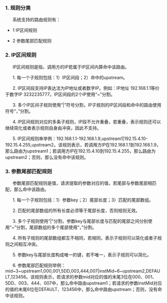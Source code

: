 ### 1. 规则分类

&nbsp;&nbsp;&nbsp;&nbsp;&nbsp;&nbsp;系统支持的路由规则有：

- 1 IP区间规则

- 2 参数尾部匹配规则

### 2. IP区间规则

&nbsp;&nbsp;&nbsp;&nbsp;&nbsp;&nbsp;IP区间规则是指，调用方的IP若属于IP区间内算命中该路由。

&nbsp;&nbsp;&nbsp;&nbsp;&nbsp;&nbsp;1. 每一个子规则包括：1）IP区间段；2）命中的upstream。

&nbsp;&nbsp;&nbsp;&nbsp;&nbsp;&nbsp;2. IP区间段支持IP表达法为IP地址或者数字IP。例如：IP地址 192.168.1.1等价于数字IP 3232235777。IP区间段的2个IP使用“~”分割。

&nbsp;&nbsp;&nbsp;&nbsp;&nbsp;&nbsp;3. 多个IP区间子规则使用“|”符号分割，IP子规则的IP区间段和命中的路由使用符号“，”分割。

&nbsp;&nbsp;&nbsp;&nbsp;&nbsp;&nbsp;4. IP区间规则对应的多条子规则，IP段不允许重叠，若重叠，表示规则还可以继续简化或者表示规则自身由冲突，因此不支持。

&nbsp;&nbsp;&nbsp;&nbsp;&nbsp;&nbsp;5. IP区间规则串举例：192.168.1.1-192.168.1.9,upstream1|192.15.4.10-192.15.4.255,upstream2。该规则表示，若调用方IP在192.168.1.1到192.168.1.9，那么路由为upstream1；若调用方IP在192.15.4.10到192.15.4.255，那么路由为upstream2；否则，那么没有命中该规则。

### 3. 参数尾部匹配规则

&nbsp;&nbsp;&nbsp;&nbsp;&nbsp;&nbsp;参数尾部匹配规则是值，请求提取的参数对应的值，若尾部与参数尾部相匹配，那么命中该路由。

&nbsp;&nbsp;&nbsp;&nbsp;&nbsp;&nbsp;1. 每一个子规则包括：1）参数key；2）尾部长度；3）匹配的尾部数组。

&nbsp;&nbsp;&nbsp;&nbsp;&nbsp;&nbsp;2. 匹配的尾部数组的所有长度必须等于尾部长度，否则规则无效。

&nbsp;&nbsp;&nbsp;&nbsp;&nbsp;&nbsp;3. 多个子规则使用“|”分割，参数key与尾部长度与匹配的尾部之间分别使用“~”分割，尾部数组的多个尾部使用“，”分割。

&nbsp;&nbsp;&nbsp;&nbsp;&nbsp;&nbsp;4. 所有子规则的尾部数组都互不相同，若相同，表示子规则可以简化或者子规则之间相互冲突。

&nbsp;&nbsp;&nbsp;&nbsp;&nbsp;&nbsp;5. 参数key与尾部长度构成唯一的键，若不唯一，表示子规则可以简化。

&nbsp;&nbsp;&nbsp;&nbsp;&nbsp;&nbsp;6. 参数尾部匹配规则举例：mid~3~upstream1,000,001,5DD,003,444,007|instMid~6~upstream2,DEFAULT,123456。该规则表示，若请求的参数mid对应的值的末尾3位在000、001、5DD、003、444、007中，那么命中路由upstream1；若请求的参数instMid对应的值的末尾6位在DEFAULT、123456中，那么命中路由upstream；否则，没有命中该规则。





